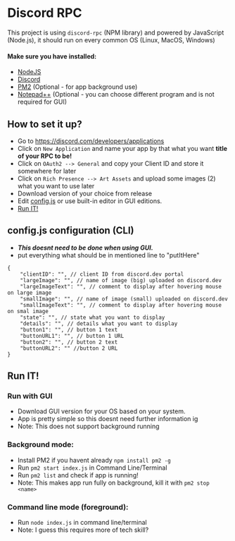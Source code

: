 # Discord RPC
This project is using `discord-rpc` (NPM library) and powered by JavaScript (Node.js), it should  run on every common OS (Linux, MacOS, Windows)

#### Make sure you have installed:
- [NodeJS](https://nodejs.org)
- [Discord](https://discord.com)
- [PM2](https://pm2.keymetrics.io/) (Optional - for app background use)
- [Notepad++](https://notepad-plus-plus.org/downloads/) (Optional - you can choose different program and is not required for GUI)


## How to set it up?
 - Go to https://discord.com/developers/applications
 - Click on `New Application` and name your app by that what you want **title of your RPC to be!**
 - Click on `OAuth2 --> General` and copy your Client ID and store it somewhere for later
 - Click on `Rich Presence --> Art Assets` and upload some images (2) what you want to use later
 - Download version of your choice from release
 - Edit [config.js](https://github.com/matejmajny/Discord-RPC/edit/main/README.md#configjs-configuration) or use built-in editor in GUI editions.
 - [Run IT!](https://github.com/matejmajny/Discord-RPC/edit/main/README.md#run-it)
 
## config.js configuration (CLI)
- ***This doesnt need to be done when using GUI.***
- put everything what should be in mentioned line to "putItHere"
```
{
    "clientID": "", // client ID from discord.dev portal
    "largeImage": "", // name of image (big) uploaded on discord.dev
    "largeImageText": "", // comment to display after hovering mouse on large image
    "smallImage": "", // name of image (small) uploaded on discord.dev
    "smallImageText": "", // comment to display after hovering mouse on smal image
    "state": "", // state what you want to display
    "details": "", // details what you want to display
    "button1": "", // button 1 text
    "buttonURL1": "", // button 1 URL
    "button2": "", // button 2 text
    "buttonURL2": "" //button 2 URL
}
```

## Run IT!

### Run with GUI
- Download GUI version for your OS based on your system.
- App is pretty simple so this doesnt need further information ig
- Note: This does not support background running

### Background mode:
- Install PM2 if you havent already `npm install pm2 -g`
- Run `pm2 start index.js` in Command Line/Terminal
- Run `pm2 list` and check if app is running!
- Note: This makes app run fully on background, kill it with `pm2 stop <name>`

### Command line mode (foreground):

- Run `node index.js` in command line/terminal
- Note: I guess this requires more of tech skill?
